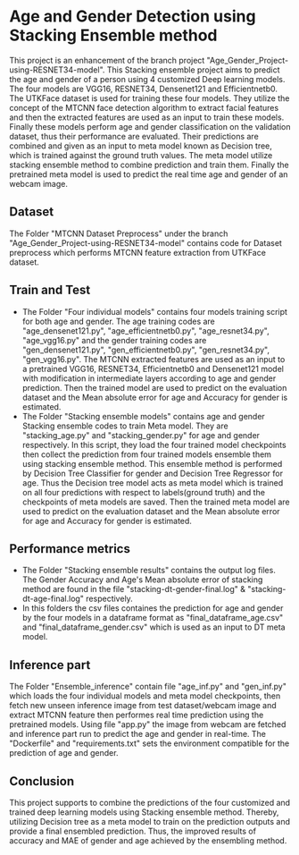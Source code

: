 # Age and Gender Detection using Stacking Ensemble method
This project is an enhancement of the branch project "Age_Gender_Project-using-RESNET34-model". This Stacking ensemble project aims to predict the age and gender of a person using 4 customized Deep learning models. The four models are VGG16, RESNET34, Densenet121 and Efficientnetb0. The UTKFace dataset is used for training these four models. They utilize the concept of the MTCNN face detection algorithm to extract facial features and then the extracted features are used as an input to train these models. Finally these models perform age and gender classification on the validation dataset, thus their performance are evaluated. Their predictions are combined and given as an input to meta model known as Decision tree, which is trained against the ground truth values. The meta model utilize stacking ensemble method to combine prediction and train them. Finally the pretrained meta model is used to predict the real time age and gender of an webcam image.
## Dataset
The Folder "MTCNN Dataset Preprocess" under the branch "Age_Gender_Project-using-RESNET34-model" contains code for Dataset preprocess which performs MTCNN feature extraction from UTKFace dataset.
## Train and Test
* The Folder "Four individual models" contains four models training script for both age and gender. The age training codes are "age_densenet121.py", "age_efficientnetb0.py", "age_resnet34.py", "age_vgg16.py" and the gender training codes are "gen_densenet121.py", "gen_efficientnetb0.py", "gen_resnet34.py", "gen_vgg16.py". The MTCNN extracted features are used as an input to a pretrained VGG16, RESNET34, Efficientnetb0 and Densenet121 model with modification in intermediate layers according to age and gender prediction. Then the trained model are used to predict on the evaluation dataset and the Mean absolute error for age and Accuracy for gender is estimated.
* The Folder "Stacking ensemble models" contains age and gender Stacking ensemble codes to train Meta model. They are "stacking_age.py" and "stacking_gender.py" for age and gender respectively. In this script, they load the four trained model checkpoints then collect the prediction from four trained models ensemble them using stacking ensemble method. This ensemble method is performed by Decision Tree Classifier for gender and Decision Tree Regressor for age. Thus the Decision tree model acts as meta model which is trained on all four predictions with respect to labels(ground truth) and the checkpoints of meta models are saved. Then the trained meta model are used to predict on the evaluation dataset and the Mean absolute error for age and Accuracy for gender is estimated.
## Performance metrics
* The Folder "Stacking ensemble results" contains the output log files. The Gender Accuracy and Age's Mean absolute error of stacking method are found in the file "stacking-dt-gender-final.log" & "stacking-dt-age-final.log" respectively.
* In this folders the csv files containes the prediction for age and gender by the four models in a dataframe format as "final_dataframe_age.csv" and "final_dataframe_gender.csv" which is used as an input to DT meta model.
## Inference part
The Folder "Ensemble_inference" contain file "age_inf.py" and "gen_inf.py" which loads the four individual models and meta model checkpoints, then fetch new unseen inference image from test dataset/webcam image and extract MTCNN feature then performes real time prediction using the pretrained models. Using file "app.py" the image from webcam are fetched and inference part run to predict the age and gender in real-time. The "Dockerfile" and "requirements.txt" sets the environment compatible for the prediction of age and gender.
## Conclusion
This project supports to combine the predictions of the four customized and trained deep learning models using Stacking ensemble method. Thereby, utilizing Decision tree as a meta model to train on the prediction outputs and provide a final ensembled prediction. Thus, the improved results of accuracy and MAE of gender and age achieved by the ensembling method. 




